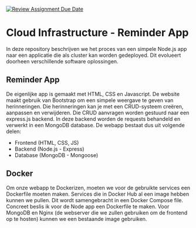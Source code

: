 [![Review Assignment Due Date](https://classroom.github.com/assets/deadline-readme-button-22041afd0340ce965d47ae6ef1cefeee28c7c493a6346c4f15d667ab976d596c.svg)](https://classroom.github.com/a/x34QSMR0)

# Cloud Infrastructure - Reminder App

In deze repository beschrijven we het proces van een simpele Node.js app naar een applicatie die als cluster kan worden gedeployed. Dit evolueert doorheen verschillende software oplossingen.

## Reminder App

De eigenlijke app is gemaakt met HTML, CSS en Javascript. De website maakt gebruik van Bootstrap om een simpele weergave te geven van herinneringen. Die herinneringen kan je met een CRUD-systeem creëren, aanpassen en verwijderen. Die CRUD aanvragen worden gestuurd naar een express.js backend. In deze backend worden de requests behandeld en verwerkt in een MongoDB database.
De webapp bestaat dus uit volgende delen:

-   Frontend (HTML, CSS, JS)
-   Backend (Node.js - Express)
-   Database (MongoDB - Mongoose)

## Docker

Om onze webapp te Dockerizen, moeten we voor de gebruikte services een Dockerfile moeten maken. Services die in Docker Hub al een image hebben kunnen we pullen. Dit wordt samengebracht in een Docker Compose file. Concreet beslis ik voor de Node app een Dockerfile te maken. Voor MongoDB en Nginx (de webserver die we zullen gebruiken om de frontend op te hosten) kunnen we een bestaande image gebruiken.
